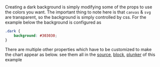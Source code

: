 Creating a dark background is simply modifying some of the props to use the colors you want. The important thing to note here is that `canvas` & `svg` are transparent, so the background is simply controlled by css. For the example below the background is configured as

```css
.dark {
    background: #303030;
}
```

There are multiple other properties which have to be customized to make the chart appear as below. see them all in the [source](https://github.com/mahanteshsc/react-stockcharts/blob/master/docs/lib/charts/CandleStickChartWithDarkTheme.jsx), [block](http://bl.ocks.org/rrag/23dd469fe32d7fc1977c), [plunker](http://plnkr.co/edit/gist:23dd469fe32d7fc1977c?p=preview) of this example
